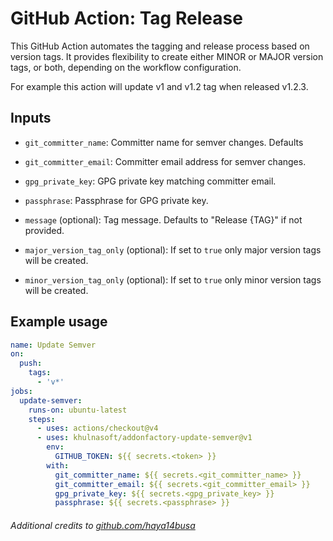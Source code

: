 # GitHub Action: Tag Release

This GitHub Action automates the tagging and release process based on version tags. It provides flexibility to create either MINOR or MAJOR version tags, or both, depending on the workflow configuration.

For example this action will update v1 and v1.2 tag when released v1.2.3.

## Inputs

- `git_committer_name`: Committer name for semver changes. Defaults 
- `git_committer_email`: Committer email address for semver changes.
- `gpg_private_key`: GPG private key matching committer email.
- `passphrase`: Passphrase for GPG private key.

- `message` (optional): Tag message. Defaults to "Release {TAG}" if not provided.
- `major_version_tag_only` (optional): If set to `true` only major version tags will be created.
- `minor_version_tag_only` (optional): If set to `true` only minor version tags will be created.

## Example usage

```yaml
name: Update Semver
on:
  push:
    tags:
      - 'v*'
jobs:
  update-semver:
    runs-on: ubuntu-latest
    steps:
      - uses: actions/checkout@v4
      - uses: khulnasoft/addonfactory-update-semver@v1
        env:
          GITHUB_TOKEN: ${{ secrets.<token> }}
        with:
          git_committer_name: ${{ secrets.<git_committer_name> }}
          git_committer_email: ${{ secrets.<git_committer_email> }}
          gpg_private_key: ${{ secrets.<gpg_private_key> }}
          passphrase: ${{ secrets.<passphrase> }}
```

###### Additional credits to [github.com/haya14busa](https://github.com/haya14busa/action-update-semver)
